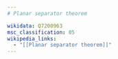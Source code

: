 ```yaml
---
# Planar separator theorem

wikidata: Q7200963
msc_classification: 05
wikipedia_links:
  - "[[Planar separator theorem]]"
---
```

